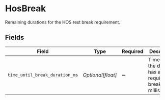 # HosBreak

Remaining durations for the HOS rest break requirement.


## Fields

| Field                                                       | Type                                                        | Required                                                    | Description                                                 | Example                                                     |
| ----------------------------------------------------------- | ----------------------------------------------------------- | ----------------------------------------------------------- | ----------------------------------------------------------- | ----------------------------------------------------------- |
| `time_until_break_duration_ms`                              | *Optional[float]*                                           | :heavy_minus_sign:                                          | Time until the driver has a required break in milliseconds. | 28800000                                                    |
